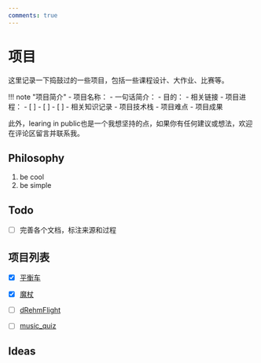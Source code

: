 ```yaml
---
comments: true
---
```


# 项目

这里记录一下捣鼓过的一些项目，包括一些课程设计、大作业、比赛等。

!!! note "项目简介"
    - 项目名称：
    - 一句话简介：
    - 目的：
    - 相关链接
    - 项目进程：
      - [ ] 
      - [ ] 
      - [ ] 
    - 相关知识记录
    - 项目技术栈
    - 项目难点
    - 项目成果

此外，learing in public也是一个我想坚持的点，如果你有任何建议或想法，欢迎在评论区留言并联系我。

## Philosophy

1. be cool
2. be simple


## Todo

- [ ] 完善各个文档，标注来源和过程


## 项目列表

- [x] [平衡车](balance_car.md)
- [x] [魔杖](wand.md)
- [ ] [dRehmFlight](dRehmFlight.md)
- [ ] [music_quiz](music_quiz.md)


## Ideas